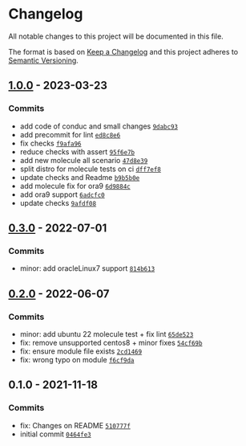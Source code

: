 # Changelog

All notable changes to this project will be documented in this file.

The format is based on [Keep a Changelog](https://keepachangelog.com/en/1.0.0/)
and this project adheres to [Semantic Versioning](https://semver.org/spec/v2.0.0.html).

## [1.0.0](https://github.com/lotusnoir/ansible-system_modules/compare/0.3.0...1.0.0) - 2023-03-23

### Commits

- add code of conduc and small changes [`9dabc93`](https://github.com/lotusnoir/ansible-system_modules/commit/9dabc933ff693656db83760cfef0c78ae51239b1)
- add precommit for lint [`ed8c8e6`](https://github.com/lotusnoir/ansible-system_modules/commit/ed8c8e68bd39e009ad012809ae8133092004540e)
- fix checks [`f9afa96`](https://github.com/lotusnoir/ansible-system_modules/commit/f9afa96b29b0d5d11930175bf7d88288b9303b9f)
- reduce checks with assert [`95f6e7b`](https://github.com/lotusnoir/ansible-system_modules/commit/95f6e7b7c0eb52b1114da07266ea50af10c9f22b)
- add new molecule all scenario [`47d8e39`](https://github.com/lotusnoir/ansible-system_modules/commit/47d8e39cf8b7f74f5cddd2fe7a540d387b8e5560)
- split distro for molecule tests on ci [`dff7ef8`](https://github.com/lotusnoir/ansible-system_modules/commit/dff7ef83c75b2d120014e5100dc4cde0ab63de0c)
- update checks and Readme [`b9b5b0e`](https://github.com/lotusnoir/ansible-system_modules/commit/b9b5b0ed25c115be8d1560d5813f5303f8294b10)
- add molecule fix for ora9 [`6d9884c`](https://github.com/lotusnoir/ansible-system_modules/commit/6d9884cb1b66c1b53878b9efe7b5e403675d6688)
- add ora9 support [`6adcfc0`](https://github.com/lotusnoir/ansible-system_modules/commit/6adcfc041a8583d9a18b68aaebd22a40483d514a)
- update checks [`9afdf08`](https://github.com/lotusnoir/ansible-system_modules/commit/9afdf08bc589decdf5a37ea463cfafe8179fdc7a)

## [0.3.0](https://github.com/lotusnoir/ansible-system_modules/compare/0.2.0...0.3.0) - 2022-07-01

### Commits

- minor: add oracleLinux7 support [`814b613`](https://github.com/lotusnoir/ansible-system_modules/commit/814b6130139cee573ed8d706de1eecc25bdc94c6)

## [0.2.0](https://github.com/lotusnoir/ansible-system_modules/compare/0.1.0...0.2.0) - 2022-06-07

### Commits

- minor: add ubuntu 22 molecule test + fix lint [`65de523`](https://github.com/lotusnoir/ansible-system_modules/commit/65de52391e60c472163b079f589b925915f1e83a)
- fix: remove unsupported centos8 + minor fixes [`54cf69b`](https://github.com/lotusnoir/ansible-system_modules/commit/54cf69b5176825ea28b6628b511993898fa635c2)
- fix: ensure module file exists [`2cd1469`](https://github.com/lotusnoir/ansible-system_modules/commit/2cd1469e7a5226fee53ad0a625992c4baf385f52)
- fix: wrong typo on module [`f6cf9da`](https://github.com/lotusnoir/ansible-system_modules/commit/f6cf9daa3806cab6a88d3913813c6e18eec95b37)

## 0.1.0 - 2021-11-18

### Commits

- fix: Changes on README [`510777f`](https://github.com/lotusnoir/ansible-system_modules/commit/510777f84f6cc950dbcc01caecf976019905c588)
- initial commit [`0464fe3`](https://github.com/lotusnoir/ansible-system_modules/commit/0464fe3e7617e199d90878028e36fde7ce35821a)
